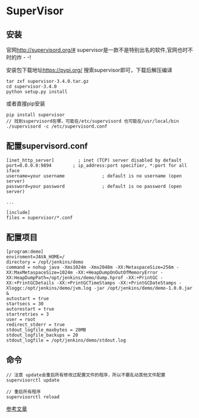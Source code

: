 # SuperVisor

## 安装
官网<http://supervisord.org/#> supervisor是一款不是特别出名的软件,官网也时不时的炸 - -!

安装包下载地址<https://pypi.org/> 搜索supervisor即可，下载后解压编译

```shell
tar zxf supervisor-3.4.0.tar.gz 
cd supervisor-3.4.0
python setup.py install
```

或者直接pip安装
```shell
pip install supervisor
// 找到supervisord在哪，可能在/etc/supervisord 也可能在/usr/local/bin
./supervisord -c /etc/supervisord.conf
```

## 配置supervisord.conf
```shell
[inet_http_server]         ; inet (TCP) server disabled by default
port=0.0.0.0:9894        ; ip_address:port specifier, *:port for all iface
username=your username              ; default is no username (open server)
password=your password              ; default is no password (open server)

...

[include]
files = supervisor/*.conf
```

## 配置项目
```shell
[program:demo]
enviroment=JAVA_HOME=/
directory = /opt/jenkins/demo
command = nohup java -Xms1024m -Xmx2048m -XX:MetaspaceSize=256m -XX:MaxMetaspaceSize=1024m -XX:+HeapDumpOnOutOfMemoryError -XX:HeapDumpPath=/opt/jenkins/demo/dump.hprof -XX:+PrintGC -XX:+PrintGCDetails -XX:+PrintGCTimeStamps -XX:+PrintGCDateStamps -Xloggc:/opt/jenkins/demo/jvm.log -jar /opt/jenkins/demo/demo-1.0.0.jar &
autostart = true
startsecs = 30
autorestart = true
startretries = 3
user = root
redirect_stderr = true
stdout_logfile_maxbytes = 20MB
stdout_logfile_backups = 20
stdout_logfile = /opt/jenkins/demo/stdout.log
```

## 命令

```shell
// 注意 update会重启所有修改过配置文件的程序，所以不要乱动其他文件配置
supervisorctl update

// 重启所有程序
supervisorctl reload
```

[参考文章](https://hwilu.github.io/2019/10/23/supervisor%E7%9A%84%E5%AE%89%E8%A3%85%E9%83%A8%E7%BD%B2%E4%B8%8E%E4%BD%BF%E7%94%A8/)